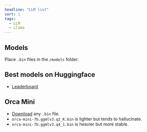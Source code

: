 ```yaml
---
headline: "LLM list"
sort: 1
tags:
  - LLM
  - Llama
---
```


## Models

Place `.bin` files in the `/models` folder.

## Best models on Huggingface

- [Leaderboard](https://huggingface.co/spaces/HuggingFaceH4/open_llm_leaderboard)

## Orca Mini

- [Download](https://huggingface.co/TheBloke/orca_mini_7B-GGML/tree/main) any `.bin` file.
- `orca-mini-7b.ggmlv3.q2_K.bin` is lighter but tends to hallucinate.
- `orca-mini-7b.ggmlv3.q4_1.bin` is heavier but more stable.
